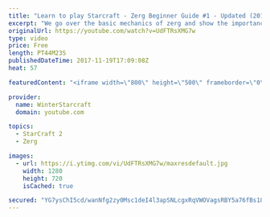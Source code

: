 ```yaml
---
title: "Learn to play Starcraft - Zerg Beginner Guide #1 - Updated (2017)"
excerpt: "We go over the basic mechanics of zerg and show the importance of understanding at least some of what your opponent is doing.  This guide is meant for players with an understanding of the objectives of starcraft but without any strong direction or gameplan, especially for each specific race! -- Watch"
originalUrl: https://youtube.com/watch?v=UdFTRsXMG7w
type: video
price: Free
length: PT44M23S
publishedDateTime: 2017-11-19T17:09:08Z
heat: 57

featuredContent: "<iframe width=\"800\" height=\"500\" frameborder=\"0\" src=\"https://www.youtube.com/embed/UdFTRsXMG7w\" allow=\"accelerometer; autoplay; encrypted-media; gyroscope; picture-in-picture\" allowfullscreen></iframe>"

provider:
  name: WinterStarcraft
  domain: youtube.com

topics:
  - StarCraft 2
  - Zerg

images:
  - url: https://i.ytimg.com/vi/UdFTRsXMG7w/maxresdefault.jpg
    width: 1280
    height: 720
    isCached: true

secured: "YG7ysChI5cd/wanNfg2zy0Msc1deI4l3apSNLcgxRqVWOVagsRBY5a76fBs18Enjg+u7jJHuw6ke2h/5zfugY5wiSK3kPP8fj6WI2ycFH2fi6iBcR4/IqCG1NLUH6S1xrrHtxe6deNFlkYEztqXds/2TQLc4h7Sj6Hv9W+hoV02zYTf1htt0s7Gv8kvpWy3LIIlHFGDvl33I6iC6GxYt3qaR6JV+u1ki1VR8lvRxG4NN2C362f6/E0BQSyMGuhHnMpksWdu/Sw39aeseqajRHTkl/sCqm6ozjXBrpul2/j3fZyddQ78CE4+bEVmbDzv1Nrz87B8FbEulrflH+CS1OFuAXZCytHxewI48eUc2a0TxI+ovzfaU7939SwpbZM3xzvZkkAdfwelJ3TLsyfPbC4hy5UR/Ro/3gtpHLPjs6ameq4ESmOec4aJ116mG/AV0;j2HZJLXYUlXIX7CczSPuHQ=="
---
```


